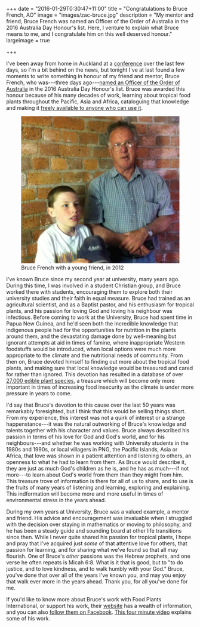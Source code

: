 +++
date = "2016-01-29T0:30:47+11:00"
title = "Congratulations to Bruce French, AO"
image = "images/zac-bruce.jpg"
description = "My mentor and friend, Bruce French was named an Officer of the Order of Australia in the 2016 Australia Day Honour's list. Here, I venture to explain what Bruce means to me, and I congratulate him on this well deserved honour."
largeimage = true

+++

I've been away from home in Auckland at a [conference](https://sites.google.com/site/fnclmp/) over the last few days, so I'm a bit behind on the news, but tonight I've at last found a few moments to write something in honour of my friend and mentor, Bruce French, who was---three days ago---[named an Officer of the Order of Australia](http://www.abc.net.au/news/2016-01-26/australia-day-award-recipient-edible-plants-website/7114476) in the 2016 Australia Day Honour's list. Bruce was awarded this honour because of his many decades of work, learning about tropical food plants throughout the Pacific, Asia and Africa, cataloguing that knowledge and making it [freely available to anyone who can use it](http://foodplantsinternational.com). 

<figure>
	<img src="/images/zac-bruce.jpg" alt="Bruce French with a young friend">
	<figcaption>Bruce French with a young friend, in 2012</figcaption>
</figure>



I've known Bruce since my second year at university, many years ago. During this time, I was involved in a student Christian group, and Bruce worked there with students, encouraging them to explore both their university studies and their faith in equal measure. Bruce had trained as an agricultural scientist, and as a Baptist pastor, and his enthusiasm for tropical plants, and his passion for loving God and loving his neighbour was infectious. Before coming to work at the University, Bruce had spent time in Papua New Guinea, and he'd seen both the incredible knowledge that indigenous people had for the opportunities for nutrition in the plants around them, and the devastating damage done by well-meaning but ignorant attempts at aid in times of famine, where inappropriate Western foodstuffs would be introduced, when local options were much more appropriate to the climate and the nutritional needs of community. From then on, Bruce devoted himself to finding out more about the tropical food plants, and making sure that local knowledge would be treasured and cared for rather than ignored. This devotion has resulted in a database of over [27,000 edible plant species](http://foodplantsinternational.com/plants/), a treasure which will become only more important in times of increasing food insecurity as the climate is under more pressure in years to come.

I'd say that Bruce's devotion to this cause over the last 50 years was remarkably foresighted, but I think that this would be selling things short. From my experience, this interest was not a quirk of interest or a strange happenstance---it was the natural outworking of Bruce's knowledge and talents together with his character and values. Bruce always described his passion in terms of his love for God and God's world, and for his neighbours---and whether he was working with University students in the 1980s and 1990s, or local villagers in PNG, the Pacific Islands, Asia or Africa, that love was shown in a patient attention and listening to others, an openness to what he had to learn from them. As Bruce would describe it, they are just as much God's children as he is, and he has as much---if not more---to learn about God's world from them than they might from him. This treasure trove of information is there for all of us to share, and to use is the fruits of many years of listening and learning, exploring and explaining. This indformation will become more and more useful in times of environmental stress in the years ahead. 

During my own years at University, Bruce was a valued example, a mentor and friend. His advice and encouragement was invaluable when I struggled with the decision over staying in mathematics or moving to philosophy, and he has been a steady guide and sounding board at other life transitions since then.  While I never quite shared his passion for tropical plants, I hope and pray that I've acquired just *some* of that attentive love for others, that passion for learning, and for sharing what we've found so that all may flourish. One of Bruce's *other* passions was the Hebrew prophets, and one verse he often repeats is Micah 6:8. What is it that is good, but to "to do justice, and to love kindness, and to walk humbly with your God."  Bruce, you've done that over all of the years I've known you, and may you enjoy that walk ever more in the years ahead. Thank you, for all you've done for me.

If you'd like to know more about Bruce's work with Food Plants International, or support his work, their [website](http://foodplantsinternational.com) has a wealth of information, and you can also [follow them on Facebook](https://www.facebook.com/FoodPlantsInternational). [This four minute video](https://www.youtube.com/watch?v=cMGfbyMh5dc) explains some of his work.